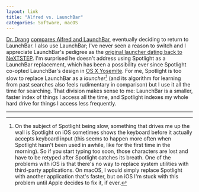 ```yaml
---
layout: link
title: "Alfred vs. LaunchBar"
categories: Software, macOS
---
```


[Dr. Drang](https://twitter.com/drdrang) [compares Alfred and LaunchBar](https://leancrew.com/all-this/2019/04/back-to-launchbar/), eventually deciding to return to LaunchBar. I also use LaunchBar; I've never seen a reason to switch and I appreciate LaunchBar's pedigree as the [original launcher dating back to NeXTSTEP](https://en.wikipedia.org/wiki/LaunchBar). I'm surprised he doesn't address using Spotlight as a LaunchBar replacement, which has been a possibility ever since Spotlight co-opted LaunchBar's design in [OS X Yosemite](https://en.wikipedia.org/wiki/OS_X_Yosemite). For me, Spotlight is too slow to replace LaunchBar as a *launcher*[^slowonios] (and its algorithm for learning from past searches also feels rudimentary in comparison) but I use it all the time for searching. That division makes sense to me: LaunchBar is a smaller, faster index of things I access all the time, and Spotlight indexes my whole hard drive for things I access less frequently.

* * *

[^slowonios]: On the subject of Spotlight being slow, something that drives me up the wall is Spotlight on iOS sometimes shows the keyboard before it actually accepts keyboard input (this seems to happen more often when Spotlight hasn't been used in awhile, like for the first time in the morning). So if you start typing too soon, those characters are lost and have to be retyped after Spotlight catches its breath. One of the problems with iOS is that there's no way to replace system utilities with third-party applications. On macOS, I would simply replace Spotlight with another application that's faster, but on iOS I'm stuck with this problem until Apple decides to fix it, if ever.

